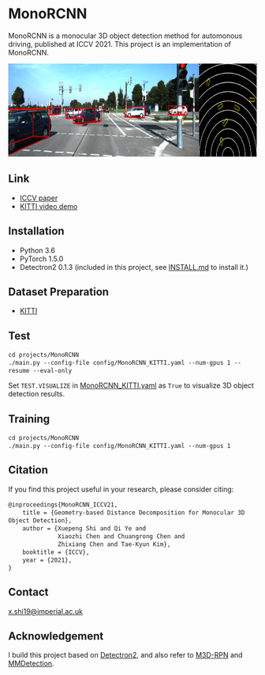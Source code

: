 # MonoRCNN
MonoRCNN is a monocular 3D object detection method for automonous driving, published at ICCV 2021. This project is an implementation of MonoRCNN.

<img src='image/KITTI-testset.png' width=809 height=188>

## Link
* [ICCV paper](https://openaccess.thecvf.com/content/ICCV2021/html/Shi_Geometry-Based_Distance_Decomposition_for_Monocular_3D_Object_Detection_ICCV_2021_paper.html)
* [KITTI video demo](https://www.youtube.com/watch?v=46lToJSagcg)

## Installation

* Python 3.6
* PyTorch 1.5.0 
* Detectron2 0.1.3 (included in this project, see [INSTALL.md](INSTALL.md) to install it.)

## Dataset Preparation
* [KITTI](projects/KITTI/README.md)

## Test
```
cd projects/MonoRCNN
./main.py --config-file config/MonoRCNN_KITTI.yaml --num-gpus 1 --resume --eval-only
```
Set `TEST.VISUALIZE` in [MonoRCNN_KITTI.yaml](projects/MonoRCNN/config/MonoRCNN_KITTI.yaml) as `True` to visualize 3D object detection results.

## Training
```
cd projects/MonoRCNN
./main.py --config-file config/MonoRCNN_KITTI.yaml --num-gpus 1
```

## Citation
If you find this project useful in your research, please consider citing:

```
@inproceedings{MonoRCNN_ICCV21,
    title = {Geometry-based Distance Decomposition for Monocular 3D Object Detection},
    author = {Xuepeng Shi and Qi Ye and 
              Xiaozhi Chen and Chuangrong Chen and 
              Zhixiang Chen and Tae-Kyun Kim},
    booktitle = {ICCV},
    year = {2021},
}
```

## Contact
x.shi19@imperial.ac.uk

## Acknowledgement
I build this project based on [Detectron2](https://github.com/facebookresearch/detectron2), and also refer to [M3D-RPN](https://github.com/garrickbrazil/M3D-RPN) and [MMDetection](https://github.com/open-mmlab/mmdetection).
